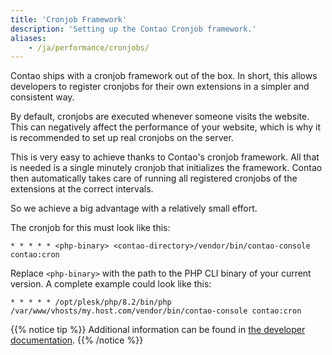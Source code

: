 ```yaml
---
title: 'Cronjob Framework'
description: 'Setting up the Contao Cronjob framework.'
aliases:
    - /ja/performance/cronjobs/
---
```


Contao ships with a cronjob framework out of the box. In short, this allows developers to register cronjobs 
for their own extensions in a simpler and consistent way.

By default, cronjobs are executed whenever someone visits the website. This can negatively affect the 
performance of your website, which is why it is recommended to set up real cronjobs on the server.

This is very easy to achieve thanks to Contao's cronjob framework. All that is needed is a single minutely
cronjob that initializes the framework. Contao then automatically takes care of running all registered cronjobs 
of the extensions at the correct intervals.

So we achieve a big advantage with a relatively small effort.

The cronjob for this must look like this:

```
* * * * * <php-binary> <contao-directory>/vendor/bin/contao-console contao:cron
```

Replace `<php-binary>` with the path to the PHP CLI binary of your current version. A complete
example could look like this:

```
* * * * * /opt/plesk/php/8.2/bin/php /var/www/vhosts/my.host.com/vendor/bin/contao-console contao:cron
```

{{% notice tip %}}
Additional information can be found in [the developer documentation](https://docs.contao.org/dev/framework/cron/).
{{% /notice %}}
